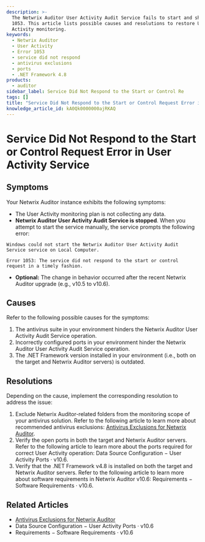```yaml
---
description: >-
  The Netwrix Auditor User Activity Audit Service fails to start and shows Error
  1053. This article lists possible causes and resolutions to restore User
  Activity monitoring.
keywords:
  - Netwrix Auditor
  - User Activity
  - Error 1053
  - service did not respond
  - antivirus exclusions
  - ports
  - .NET Framework 4.8
products:
  - auditor
sidebar_label: Service Did Not Respond to the Start or Control Re
tags: []
title: "Service Did Not Respond to the Start or Control Request Error in User Activity Service"
knowledge_article_id: kA0Qk0000000ajRKAQ
---
```


# Service Did Not Respond to the Start or Control Request Error in User Activity Service

## Symptoms

Your Netwrix Auditor instance exhibits the following symptoms:

- The User Activity monitoring plan is not collecting any data.
- **Netwrix Auditor User Activity Audit Service is stopped**. When you attempt to start the service manually, the service prompts the following error:

```text
Windows could not start the Netwrix Auditor User Activity Audit Service service on Local Computer.

Error 1053: The service did not respond to the start or control request in a timely fashion.
```

- **Optional:** The change in behavior occurred after the recent Netwrix Auditor upgrade (e.g., v10.5 to v10.6).

## Causes

Refer to the following possible causes for the symptoms:

1. The antivirus suite in your environment hinders the Netwrix Auditor User Activity Audit Service operation.
2. Incorrectly configured ports in your environment hinder the Netwrix Auditor User Activity Audit Service operation.
3. The .NET Framework version installed in your environment (i.e., both on the target and Netwrix Auditor servers) is outdated.

## Resolutions

Depending on the cause, implement the corresponding resolution to address the issue:

1. Exclude Netwrix Auditor-related folders from the monitoring scope of your antivirus solution. Refer to the following article to learn more about recommended antivirus exclusions: [Antivirus Exclusions for Netwrix Auditor](https://docs.netwrix.com/docs/kb/auditor/antivirus-exclusions-for-netwrix-auditor.md).
2. Verify the open ports in both the target and Netwrix Auditor servers. Refer to the following article to learn more about the ports required for correct User Activity operation: Data Source Configuration − User Activity Ports · v10.6.
3. Verify that the .NET Framework v4.8 is installed on both the target and Netwrix Auditor servers. Refer to the following article to learn more about software requirements in Netwrix Auditor v10.6: Requirements − Software Requirements · v10.6.

## Related Articles

- [Antivirus Exclusions for Netwrix Auditor](https://docs.netwrix.com/docs/kb/auditor/antivirus-exclusions-for-netwrix-auditor.md)
- Data Source Configuration − User Activity Ports · v10.6
- Requirements − Software Requirements · v10.6
